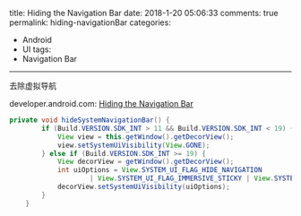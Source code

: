 title: Hiding the Navigation Bar
date: 2018-1-20 05:06:33
comments: true
permalink: hiding-navigationBar
categories: 
 - Android
 - UI
tags: 
 - Navigation Bar

---

去除虚拟导航

developer.android.com: [Hiding the Navigation Bar]


``` java
private void hideSystemNavigationBar() {
        if (Build.VERSION.SDK_INT > 11 && Build.VERSION.SDK_INT < 19) {
            View view = this.getWindow().getDecorView();
            view.setSystemUiVisibility(View.GONE);
        } else if (Build.VERSION.SDK_INT >= 19) {
            View decorView = getWindow().getDecorView();
            int uiOptions = View.SYSTEM_UI_FLAG_HIDE_NAVIGATION
                    | View.SYSTEM_UI_FLAG_IMMERSIVE_STICKY | View.SYSTEM_UI_FLAG_FULLSCREEN;
            decorView.setSystemUiVisibility(uiOptions);
        }
    }
```


[Hiding the Navigation Bar]:https://developer.android.com/training/system-ui/navigation.html#behind



